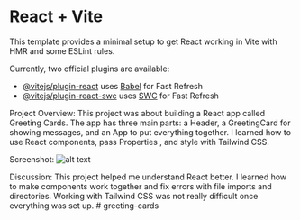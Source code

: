 # React + Vite

This template provides a minimal setup to get React working in Vite with HMR and some ESLint rules.

Currently, two official plugins are available:

- [@vitejs/plugin-react](https://github.com/vitejs/vite-plugin-react/blob/main/packages/plugin-react/README.md) uses [Babel](https://babeljs.io/) for Fast Refresh
- [@vitejs/plugin-react-swc](https://github.com/vitejs/vite-plugin-react-swc) uses [SWC](https://swc.rs/) for Fast Refresh


Project Overview:
This project was about building a React app called Greeting Cards. The app has three main parts: a Header, a GreetingCard for showing messages, and an App to put everything together. I learned how to use React components, pass Properties , and style with Tailwind CSS.

Screenshot:
![alt text](card_screenshot.png)

Discussion:
This project helped me understand React better. I learned how to make components work together and fix errors with file imports and directories. Working with Tailwind CSS was not really difficult once everything was set up. # greeting-cards
